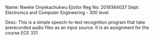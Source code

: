 Name: Nweke Onyekachukwu Ejiofor
Reg No: 2019364037
Dept: Electronics and Computer Engineering - 300 level

Desc: This is a simple speech-to-text recognition program that take prerecorded audio files as an input source.
It is an assignment for the course ECE 331
